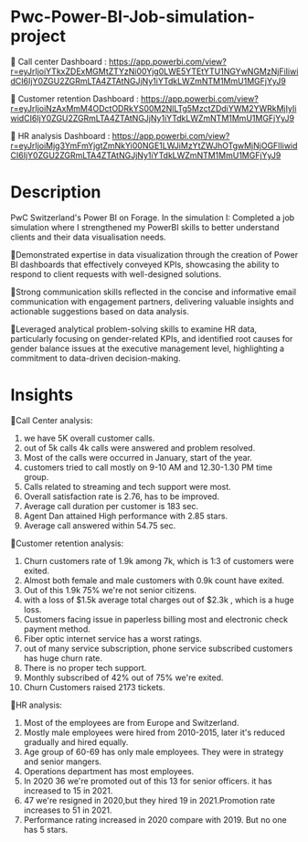 # Pwc-Power-BI-Job-simulation-project

🔗 Call center Dashboard  : https://app.powerbi.com/view?r=eyJrIjoiYTkxZDExMGMtZTYzNi00Yjg0LWE5YTEtYTU1NGYwNGMzNjFiIiwidCI6IjY0ZGU2ZGRmLTA4ZTAtNGJjNy1iYTdkLWZmNTM1MmU1MGFjYyJ9

🔗 Customer retention Dashboard : https://app.powerbi.com/view?r=eyJrIjoiNzAxMmM4ODctODRkYS00M2NlLTg5MzctZDdiYWM2YWRkMjIyIiwidCI6IjY0ZGU2ZGRmLTA4ZTAtNGJjNy1iYTdkLWZmNTM1MmU1MGFjYyJ9

🔗 HR analysis Dashboard : https://app.powerbi.com/view?r=eyJrIjoiMjg3YmFmYjgtZmNkYi00NGE1LWJiMzYtZWJhOTgwMjNjOGFlIiwidCI6IjY0ZGU2ZGRmLTA4ZTAtNGJjNy1iYTdkLWZmNTM1MmU1MGFjYyJ9

# Description

PwC Switzerland's Power BI on Forage. In the simulation I:
Completed a job simulation where I strengthened my PowerBI skills to better understand clients and their data visualisation needs. 

📍Demonstrated expertise in data visualization through the creation of Power BI dashboards that effectively conveyed KPIs, showcasing the ability to respond to client requests with well-designed solutions. 

📍Strong communication skills reflected in the concise and informative email communication with engagement partners, delivering valuable insights and actionable suggestions based on data analysis. 

📍Leveraged analytical problem-solving skills to examine HR data, particularly focusing on gender-related KPIs, and identified root causes for gender balance issues at the executive management level, highlighting a commitment to data-driven decision-making.

# Insights

📍Call Center analysis:
   1. we have 5K overall customer calls.
   2. out of 5k calls 4k calls were answered and problem resolved.
   3. Most of the calls were occurred in January, start of the year.
   4. customers tried to call mostly on 9-10 AM and 12.30-1.30 PM time group.
   5. Calls related to streaming and tech support were most.
   6. Overall satisfaction rate is 2.76, has to be improved. 
   7. Average call duration per customer is 183 sec.
   8. Agent Dan attained High performance with 2.85 stars.
   9. Average call answered within 54.75 sec.

 📍Customer retention analysis:
   1. Churn customers rate of 1.9k among 7k, which is 1:3 of customers were exited.
   2. Almost both female and male customers with 0.9k count have exited.
   3. Out of this 1.9k 75% we're not senior citizens.
   4. with a loss of $1.5k average total charges out of $2.3k , which is a huge loss.
   5. Customers facing issue in paperless billing most and electronic check payment method.
   6. Fiber optic internet service has a worst ratings.
   7. out of many service subscription, phone service subscribed customers has huge churn rate.
   8. There is no proper tech support. 
   9. Monthly subscribed of 42% out of 75% we're exited.
   10. Churn Customers raised 2173 tickets.

 📍HR analysis:
   1. Most of the employees are from Europe and Switzerland.
   2. Mostly male employees were hired from 2010-2015, later it's reduced gradually and hired equally.
   3. Age group of 60-69 has only male employees. They were in strategy and senior mangers. 
   4. Operations department has most employees.
   5. In 2020 36 we're promoted out of this 13 for senior officers. it has increased to 15 in 2021.
   6. 47 we're resigned in 2020,but they hired 19 in 2021.Promotion rate increases to 51 in 2021.
   7. Performance rating increased in 2020 compare with 2019. But no one has 5 stars. 
